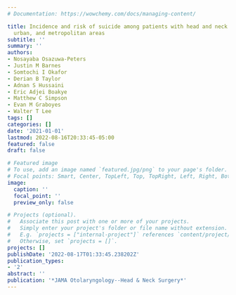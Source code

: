 ```yaml
---
# Documentation: https://wowchemy.com/docs/managing-content/

title: Incidence and risk of suicide among patients with head and neck cancer in rural,
  urban, and metropolitan areas
subtitle: ''
summary: ''
authors:
- Nosayaba Osazuwa-Peters
- Justin M Barnes
- Somtochi I Okafor
- Derian B Taylor
- Adnan S Hussaini
- Eric Adjei Boakye
- Matthew C Simpson
- Evan M Graboyes
- Walter T Lee
tags: []
categories: []
date: '2021-01-01'
lastmod: 2022-08-16T20:33:45-05:00
featured: false
draft: false

# Featured image
# To use, add an image named `featured.jpg/png` to your page's folder.
# Focal points: Smart, Center, TopLeft, Top, TopRight, Left, Right, BottomLeft, Bottom, BottomRight.
image:
  caption: ''
  focal_point: ''
  preview_only: false

# Projects (optional).
#   Associate this post with one or more of your projects.
#   Simply enter your project's folder or file name without extension.
#   E.g. `projects = ["internal-project"]` references `content/project/deep-learning/index.md`.
#   Otherwise, set `projects = []`.
projects: []
publishDate: '2022-08-17T01:33:45.238202Z'
publication_types:
- '2'
abstract: ''
publication: '*JAMA Otolaryngology--Head & Neck Surgery*'
---
```

